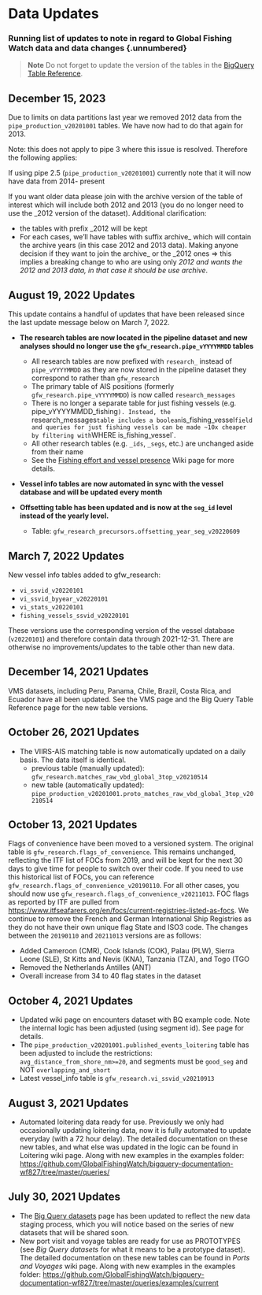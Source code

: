 # Data Updates

### Running list of updates to note in regard to Global Fishing Watch data and data changes {.unnumbered}

> **Note**
> Do not forget to update the version of the tables in the [BigQuery Table Reference](bigquery-pipe3-table-reference.md).

## December 15, 2023

Due to limits on data partitions last year we removed 2012 data from the `pipe_production_v20201001` tables. We have now had to do that again for 2013. 

Note: this does not  apply to pipe 3 where this issue is resolved. Therefore the following applies:

If using pipe 2.5 (`pipe_production_v20201001`) currently note that it will now have data from 2014- present

If you want older data please join with the archive version of the table of interest which will include both 2012 and 2013 (you do no longer need to use the _2012 version of the dataset). Additional clarification:
* the tables with prefix _2012 will be kept
* For each cases, we’ll have tables with suffix archive_ which will contain the archive years (in this case 2012 and 2013 data). Making anyone decision if they want to join the archive_ or the _2012 ones => this implies a breaking change to who are using only _2012 and wants the 2012 and 2013 data, in that case it should be use archive_.


## August 19, 2022 Updates

This update contains a handful of updates that have been released since the last update message below on March 7, 2022. 

+ **The research tables are now located in the pipeline dataset and new analyses should no longer use the `gfw_research.pipe_vYYYYMMDD` tables**
  + All research tables are now prefixed with `research_` instead of `pipe_vYYYYMMDD` as they are now stored in the pipeline dataset they correspond to rather than `gfw_research`
  + The primary table of AIS positions (formerly `gfw_research.pipe_vYYYYMMDD`) is now called `research_messages` 
  + There is no longer a separate table for just fishing vessels (e.g. pipe_vYYYYMMDD_fishing`). Instead, the `research_messages` table includes a boolean `is_fishing_vessel` field and queries for just fishing vessels can be made ~10x cheaper by filtering with `WHERE is_fishing_vessel`.
  + All other research tables (e.g. `_ids`, `_segs`, etc.) are unchanged aside from their name
  + See the [Fishing effort and vessel presence](https://github.com/GlobalFishingWatch/bigquery-documentation-wf827/wiki/Fishing-effort-and-vessel-presence) Wiki page for more details.

+ **Vessel info tables are now automated in sync with the vessel database and will be updated every month**

+ **Offsetting table has been updated and is now at the `seg_id` level instead of the yearly level.**
  + Table: `gfw_research_precursors.offsetting_year_seg_v20220609`

## March 7, 2022 Updates

New vessel info tables added to gfw_research:  
+ `vi_ssvid_v20220101`
+ `vi_ssvid_byyear_v20220101`
+ `vi_stats_v20220101`
+ `fishing_vessels_ssvid_v20220101`

These versions use the corresponding version of the vessel database (`v20220101`) and therefore contain data through 2021-12-31. There are otherwise no improvements/updates to the table other than new data.

## December 14, 2021 Updates

VMS datasets, including Peru, Panama, Chile, Brazil, Costa Rica, and Ecuador have all been updated. See the VMS page and the Big Query Table Reference page for the new table versions. 


## October 26, 2021 Updates

- The VIIRS-AIS matching table is now automatically updated on a daily basis. The data itself is identical.
  - previous table (manually updated): `gfw_research.matches_raw_vbd_global_3top_v20210514`
  - new table (automatically updated): `pipe_production_v20201001.proto_matches_raw_vbd_global_3top_v20210514`
 
## October 13, 2021 Updates

Flags of convenience have been moved to a versioned system. The original table is `gfw_research.flags_of_convenience`. This remains unchanged, reflecting the ITF list of FOCs from 2019, and will be kept for the next 30 days to give time for people to switch over their code. If you need to use this historical list of FOCs, you can reference `gfw_research.flags_of_convenience_v20190110`. For all other cases, you should now use `gfw_research.flags_of_convenience_v20211013`. FOC flags as reported by ITF are pulled from https://www.itfseafarers.org/en/focs/current-registries-listed-as-focs. We continue to remove the French and German International Ship Registries as they do not have their own unique flag State and ISO3 code. The changes between the `20190110` and `20211013` versions are as follows:

* Added Cameroon (CMR), Cook Islands (COK), Palau (PLW), Sierra Leone (SLE), St Kitts and Nevis (KNA), Tanzania (TZA), and Togo (TGO
* Removed the Netherlands Antilles (ANT)
* Overall increase from 34 to 40 flag states in the dataset

## October 4, 2021 Updates

* Updated wiki page on encounters dataset with BQ example code. Note the internal logic has been adjusted (using segment id). See page for details.
* The `pipe_production_v20201001.published_events_loitering` table has been adjusted to include the restrictions: `avg_distance_from_shore_nm>=20`, and segments must be `good_seg` and NOT `overlapping_and_short`
* Latest vessel_info table is `gfw_research.vi_ssvid_v20210913`

## August 3, 2021 Updates

* Automated loitering data ready for use. Previously we only had occasionally updating loitering data, now it is fully automated to update everyday (with a 72 hour delay). The detailed documentation on these new tables, and what else was updated in the logic can be found in Loitering wiki page. Along with new examples in the examples folder: https://github.com/GlobalFishingWatch/bigquery-documentation-wf827/tree/master/queries/

## July 30, 2021 Updates

* The [Big Query datasets](BigQuery-datasets) page has been updated to reflect the new data staging process, which you will notice based on the series of new datasets that will be shared soon. 
* New port visit and voyage tables are ready for use as PROTOTYPES (see _Big Query datasets_ for what it means to be a prototype dataset). The detailed documentation on these new tables can be found in _Ports and Voyages_ wiki page. Along with new examples in the examples folder: https://github.com/GlobalFishingWatch/bigquery-documentation-wf827/tree/master/queries/examples/current
